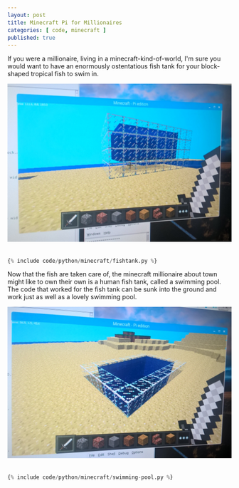 ```yaml
---
layout: post
title: Minecraft Pi for Millionaires
categories: [ code, minecraft ]
published: true
---
```


If you were a millionaire, living in a minecraft-kind-of-world, I'm sure you would want to have an enormously ostentatious fish tank for your block-shaped
tropical fish to swim in.

<img src="/img/posts/minecraft-millionaires/fish-tank.jpg" alt="fish tank" class="u-max-full-width" />

```python

{% include code/python/minecraft/fishtank.py %}

```

Now that the fish are taken care of, the minecraft millionaire about town might like to own their own is a human fish tank, called a swimming pool. The code that worked for the fish tank can be sunk into the ground and work just as well as a lovely swimming pool.

<img src="/img/posts/minecraft-millionaires/swimming-pool.jpg" alt="swimming pool" class="u-max-full-width" />


```python

{% include code/python/minecraft/swimming-pool.py %}

```
